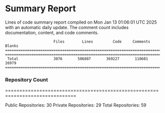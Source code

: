# Summary Report
Lines of code summary report compiled on Mon Jan 13 01:06:01 UTC 2025 with an automatic daily update. The comment count includes documentation, content, and code comments.
```
                      Files        Lines         Code     Comments       Blanks
===============================================================================
===============================================================================
 Total                3076       506807       369227       110601        26979
===============================================================================
```

### Repository Count
===============================================================================

Public Repositories: 30
Private Repositories: 29
Total Repositories: 59

